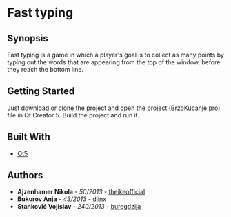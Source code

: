 # Fast typing

## Synopsis

Fast typing is a game in which a player's goal is to collect as many points
by typing out the words that are appearing from the top of the window,
before they reach the bottom line.

## Getting Started

Just download or clone the project and open the project (BrzoKucanje.pro)
file in Qt Creator 5. Build the project and run it.

## Built With

* [Qt5](https://www.qt.io/ide/)

## Authors

* **Ajzenhamer Nikola** - *50/2013* - [theikeofficial](https://github.com/theikeofficial)
* **Bukurov Anja** - *43/2013* - [djinx](https://github.com/djinx)
* **Stanković Vojislav** - *240/2013* - [buregdzija](https://github.com/buregdzija)
